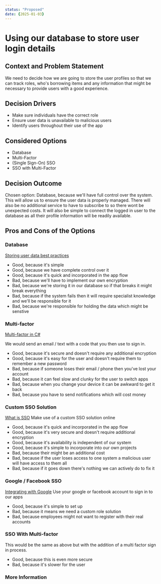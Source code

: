 ```yaml
---
status: "Proposed"
date: {2025-01-03}
---
```


# Using our database to store user login details

## Context and Problem Statement

We need to decide how we are going to store the user profiles so that we can track roles, who's borrowing items and any information that might be necessary to provide users with a good experience.

## Decision Drivers

* Make sure individuals have the correct role
* Ensure user data is unavailable to malicious users
* Identify users throughout their use of the app

## Considered Options

* Database
* Multi-Factor
* (Single Sign-On) SSO
* SSO with Multi-Factor

## Decision Outcome

Chosen option: Database, because we'll have full control over the system. This will allow us to ensure the user data is properly managed. There will also be no additional service to have to subscribe to so there wont be unexpected costs. It will also be simple to connect the logged in user to the database as all their profile information will be readily available.

## Pros and Cons of the Options

### Database

[Storing user data best practices](https://stackoverflow.com/questions/6709775/methods-for-storing-login-information-in-database)

* Good, because it's simple
* Good, because we have complete control over it
* Good, because it's quick and incorporated in the app flow
* Bad, because we'll have to implement our own encryption
* Bad, because we're storing it in our database so if that breaks it might break everything
* Bad, because if the system fails then it will require specialist knowledge and we'll be responsible for it
* Bad, because we're responsible for holding the data which might be senstive

### Multi-factor
[Multi-factor in C#](https://learn.microsoft.com/en-us/aspnet/core/security/authentication/mfa?view=aspnetcore-9.0)

We would send an email / text with a code that you then use to sign in.

* Good, because it's secure and doesn't require any additional encryption
* Good, because it's easy for the user and doesn't require them to remember a new password
* Bad, because if someone loses their email / phone then you've lost your account
* Bad, because it can feel slow and clunky for the user to switch apps
* Bad, because when you change your device it can be awkward to get it back
* Bad, because you have to send notifications which will cost money

### Custom SSO Solution
[What is SSO](https://frontegg.com/guides/single-sign-on-sso)
Make use of a custom SSO solution online

* Good, because it's quick and incorporated in the app flow
* Good, because it's very secure and doesn't require additional encryption
* Good, because it's availability is independent of our system
* Good, because it's simple to incorporate into our own projects
* Bad, because their might be an additional cost
* Bad, because if the user loses access to one system a malicious user will have access to them all
* Bad, because if it goes down there's nothing we can actively do to fix it

### Google / Facebook SSO
[Integrating with Google](https://developers.google.com/identity/sign-in/web/sign-in)
Use your google or facebook account to sign in to our apps

* Good, because it's simple to set up
* Bad, because it means we need a custom role solution
* Bad, because employees might not want to register with their real accounts

### SSO With Multi-factor

This would be the same as above but with the addition of a multi factor sign in process.

* Good, because this is even more secure
* Bad, because it's slower for the user

### More Information
